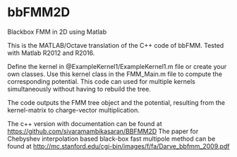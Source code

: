 # bbFMM2D
Blackbox FMM in 2D using Matlab

This is the MATLAB/Octave translation of the C++ code of bbFMM. Tested with Matlab R2012 and R2016.

Define the kernel in @ExampleKernel1/ExampleKernel1.m file or create your own classes.
Use this kernel class in the FMM_Main.m file to compute the corresponding potential.
This code can used for multiple kernels simultaneously without having to rebuild the tree.

The code outputs the FMM tree object and the potential, resulting from the kernel-matrix to charge-vector multiplication.

The c++ version with documentation can be found at https://github.com/sivaramambikasaran/BBFMM2D
The paper for Chebyshev interpolation based black-box fast multipole method can be found at http://mc.stanford.edu/cgi-bin/images/f/fa/Darve_bbfmm_2009.pdf
